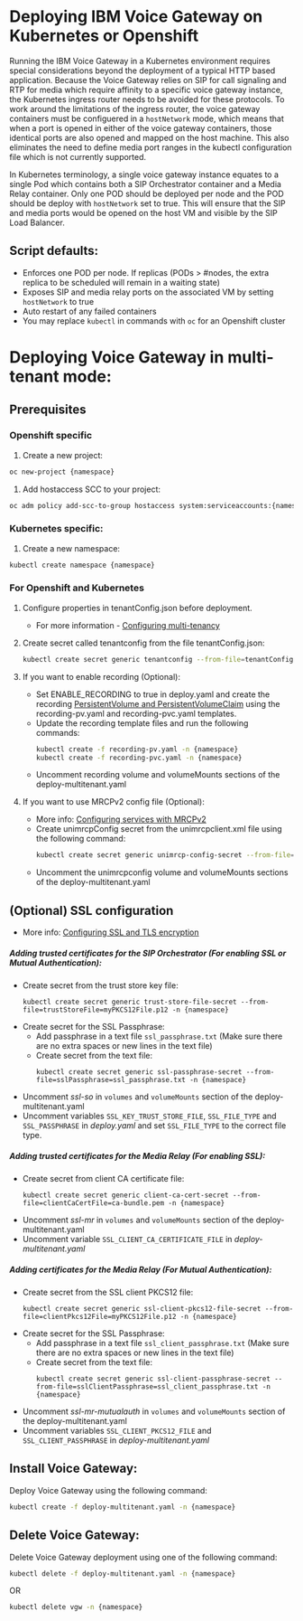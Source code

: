 # Deploying IBM Voice Gateway on Kubernetes or Openshift
Running the IBM Voice Gateway in a Kubernetes environment requires special considerations beyond the deployment of a typical HTTP based application. Because the Voice Gateway relies on SIP for call signaling and RTP for media which require affinity to a specific voice gateway instance, the Kubernetes ingress router needs to be avoided for these protocols. To work around the limitations of the ingress router, the voice gateway containers must be configuered in a `hostNetwork` mode, which means that when a port is opened in either of the voice gateway containers, those identical ports are also opened and mapped on the host machine. This also eliminates the need to define media port ranges in the kubectl configuration file which is not currently supported.

In Kubernetes terminology, a single voice gateway instance equates to a single Pod which contains both a SIP Orchestrator container and a Media Relay container. Only one POD should be deployed per node and the POD should be deploy with `hostNetwork` set to true. This will ensure that the SIP and media ports would be opened on the host VM and visible by the SIP Load Balancer.  

## Script defaults:

* Enforces one POD per node. If replicas (PODs > #nodes, the extra replica to be scheduled will remain in a waiting state)
* Exposes SIP and media relay ports on the associated VM by setting `hostNetwork` to true
* Auto restart of any failed containers
* You may replace  `kubectl`  in commands with `oc` for an Openshift cluster

# Deploying Voice Gateway in multi-tenant mode:

## Prerequisites

### Openshift specific

1) Create a new project:
  ```bash
  oc new-project {namespace}
  ```

1) Add hostaccess SCC to your project:
  ```bash
  oc adm policy add-scc-to-group hostaccess system:serviceaccounts:{namespace}
  ```

### Kubernetes specific:

1) Create a new namespace:
  ```bash
  kubectl create namespace {namespace}
  ``` 

### For Openshift and Kubernetes
 
1) Configure properties in tenantConfig.json before deployment. 
   - For more information - [Configuring multi-tenancy](https://www.ibm.com/support/knowledgecenter/SS4U29/multitenancy.html)

1) Create secret called tenantconfig from the file tenantConfig.json:
   ```bash
   kubectl create secret generic tenantconfig --from-file=tenantConfig=tenantConfig.json -n {namespace}
   ```

1) If you want to enable recording (Optional): 
   - Set ENABLE_RECORDING to true in deploy.yaml and create the recording [PersistentVolume and PersistentVolumeClaim](https://kubernetes.io/docs/concepts/storage/persistent-volumes/) using the recording-pv.yaml and recording-pvc.yaml templates.
   - Update the recording template files  and run the following commands: 
     ```bash
     kubectl create -f recording-pv.yaml -n {namespace}
     kubectl create -f recording-pvc.yaml -n {namespace}
     ```
   - Uncomment recording volume and volumeMounts sections of the deploy-multitenant.yaml

1) If you want to use MRCPv2 config file (Optional):
   - More info: [Configuring services with MRCPv2](https://www.ibm.com/support/knowledgecenter/SS4U29/MRCP.html)
   - Create unimrcpConfig secret from the unimrcpclient.xml file using the following command: 
     ```bash
     kubectl create secret generic unimrcp-config-secret --from-file=unimrcpConfig=unimrcpclient.xml -n {namespace}
     ```
   - Uncomment the unimrcpconfig volume and volumeMounts sections of the deploy-multitenant.yaml 
  
## (Optional) SSL configuration
- More info: [Configuring SSL and TLS encryption](https://www.ibm.com/support/knowledgecenter/SS4U29/security.html#configuring-ssl-and-tls-encryption)

##### Adding trusted certificates for the SIP Orchestrator (For enabling SSL or Mutual Authentication):
- Create secret from the trust store key file:
  ```
  kubectl create secret generic trust-store-file-secret --from-file=trustStoreFile=myPKCS12File.p12 -n {namespace}
  ```
- Create secret for the SSL Passphrase:
  - Add passphrase in a text file `ssl_passphrase.txt` (Make sure there are no extra spaces or new lines in the text file)
  - Create secret from the text file:
    ```
    kubectl create secret generic ssl-passphrase-secret --from-file=sslPassphrase=ssl_passphrase.txt -n {namespace}
    ```
- Uncomment *ssl-so* in `volumes` and `volumeMounts` section of the deploy-multitenant.yaml
- Uncomment variables `SSL_KEY_TRUST_STORE_FILE`, `SSL_FILE_TYPE` and `SSL_PASSPHRASE` in *deploy.yaml* and set `SSL_FILE_TYPE` to the correct file type.

##### Adding trusted certificates for the Media Relay (For enabling SSL):
- Create secret from client CA certificate file:
  ```
  kubectl create secret generic client-ca-cert-secret --from-file=clientCaCertFile=ca-bundle.pem -n {namespace}
  ```
- Uncomment *ssl-mr* in `volumes` and `volumeMounts` section of the deploy-multitenant.yaml
- Uncomment variable `SSL_CLIENT_CA_CERTIFICATE_FILE` in *deploy-multitenant.yaml* 

##### Adding certificates for the Media Relay (For Mutual Authentication):
- Create secret from the SSL client PKCS12 file:
  ```
  kubectl create secret generic ssl-client-pkcs12-file-secret --from-file=clientPkcs12File=myPKCS12File.p12 -n {namespace}
  ```
- Create secret for the SSL Passphrase:
  - Add passphrase in a text file `ssl_client_passphrase.txt` (Make sure there are no extra spaces or new lines in the text file)
  - Create secret from the text file:
    ```
    kubectl create secret generic ssl-client-passphrase-secret --from-file=sslClientPassphrase=ssl_client_passphrase.txt -n {namespace}
    ```
- Uncomment *ssl-mr-mutualauth* in `volumes` and `volumeMounts` section of the deploy-multitenant.yaml
- Uncomment variables `SSL_CLIENT_PKCS12_FILE` and `SSL_CLIENT_PASSPHRASE` in *deploy-multitenant.yaml*


## Install Voice Gateway:

Deploy Voice Gateway using the following command:  
```bash
kubectl create -f deploy-multitenant.yaml -n {namespace}
```
## Delete Voice Gateway:

Delete Voice Gateway deployment using one of the following command:  
```bash
kubectl delete -f deploy-multitenant.yaml -n {namespace}
```
OR
```bash
kubectl delete vgw -n {namespace}
```
